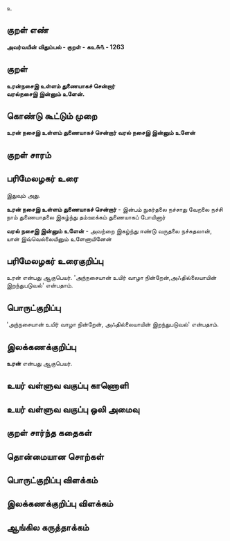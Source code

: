 உ

## குறள் எண் 

**அவர்வயின் விதும்பல் - குறள் - கஉ௬௩ - 1263**

## குறள் 

**உரன்நசைஇ உள்ளம் துணையாகச் சென்றார்  
வரல்நசைஇ இன்னும் உளேன்.**

## கொண்டு கூட்டும் முறை

**உரன் நசைஇ உள்ளம் துணையாகச் சென்றார் வரல் நசைஇ இன்னும் உளேன்**

## குறள் சாரம் 


## பரிமேலழகர் உரை

இதுவும் அது. 

**உரன் நசைஇ உள்ளம் துணையாகச் சென்றார்** - இன்பம் நுகர்தலை நச்சாது வேறலை நச்சி நாம் துணையாதலை இகழ்ந்து தம்ஊக்கம் துணையாகப் போயினார் 

**வரல் நசைஇ இன்னும் உளேன்** - அவற்றை இகழ்ந்து ஈண்டு வருதலை நச்சுதலான், யான் இவ்வெல்லையினும் உளேனாயினேன்

## பரிமேலழகர் உரைகுறிப்பு   

உரன் என்பது ஆகுபெயர். 'அந்நசையான் உயிர் வாழா நின்றேன்,அஃதில்லையாயின் இறந்துபடுவல்' என்பதாம்.

## பொருட்குறிப்பு 

'அந்நசையான் உயிர் வாழா நின்றேன், அஃதில்லையாயின் இறந்துபடுவல்' என்பதாம்.

## இலக்கணக்குறிப்பு  

**உரன்** என்பது ஆகுபெயர்.

## உயர் வள்ளுவ வகுப்பு காணொளி


## உயர் வள்ளுவ வகுப்பு ஒலி அமைவு 

 
## குறள் சார்ந்த கதைகள் 


## தொன்மையான சொற்கள்


## பொருட்குறிப்பு விளக்கம்


## இலக்கணக்குறிப்பு விளக்கம்


## ஆங்கில கருத்தாக்கம் 


